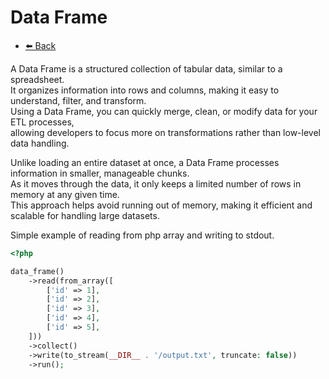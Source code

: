 # Data Frame

- [⬅️️ Back](/documentation/quick-start.md)

A Data Frame is a structured collection of tabular data, similar to a spreadsheet.  
It organizes information into rows and columns, making it easy to understand, filter, and transform.  
Using a Data Frame, you can quickly merge, clean, or modify data for your ETL processes,  
allowing developers to focus more on transformations rather than low-level data handling.

Unlike loading an entire dataset at once, a Data Frame processes information in smaller, manageable chunks.  
As it moves through the data, it only keeps a limited number of rows in memory at any given time.  
This approach helps avoid running out of memory, making it efficient and scalable for handling large datasets.

Simple example of reading from php array and writing to stdout.

```php
<?php

data_frame()
    ->read(from_array([
        ['id' => 1],
        ['id' => 2],
        ['id' => 3],
        ['id' => 4],
        ['id' => 5],
    ]))
    ->collect()
    ->write(to_stream(__DIR__ . '/output.txt', truncate: false))
    ->run();
```